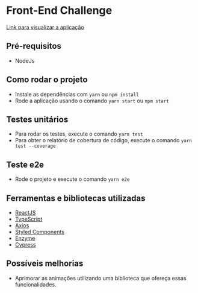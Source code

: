 # Front-End Challenge

[Link para visualizar a aplicação](https://personare-test-ingrid.surge.sh)

## Pré-requisitos

- NodeJs

## Como rodar o projeto

- Instale as dependências com `yarn` ou `npm install`
- Rode a aplicação usando o comando `yarn start` ou `npm start`

## Testes unitários

- Para rodar os testes, execute o comando `yarn test`
- Para obter o relatório de cobertura de código, execute o comando `yarn test --coverage`

## Teste e2e

- Rode o projeto e execute o comando `yarn e2e`

## Ferramentas e bibliotecas utilizadas

- [ReactJS](https://pt-br.reactjs.org/docs/getting-started.html)
- [TypeScript](https://www.typescriptlang.org/docs/)
- [Axios](https://axios-http.com/docs/intro)
- [Styled Components](https://styled-components.com/docs)
- [Enzyme](https://enzymejs.github.io/enzyme/)
- [Cypress](https://docs.cypress.io/guides/overview/why-cypress)

## Possíveis melhorias

- Aprimorar as animações utilizando uma biblioteca que ofereça essas funcionalidades.
